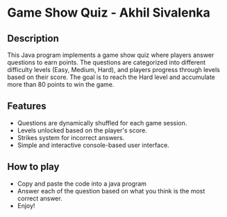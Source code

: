 # Game Show Quiz - Akhil Sivalenka

## Description

This Java program implements a game show quiz where players answer questions to earn points. The questions are categorized into different difficulty levels (Easy, Medium, Hard), and players progress through levels based on their score. The goal is to reach the Hard level and accumulate more than 80 points to win the game.

## Features

- Questions are dynamically shuffled for each game session.
- Levels unlocked based on the player's score.
- Strikes system for incorrect answers.
- Simple and interactive console-based user interface.

## How to play 
 - Copy and paste the code into a java program
 - Answer each of the question based on what you think is the most correct answer.
 - Enjoy!
 
